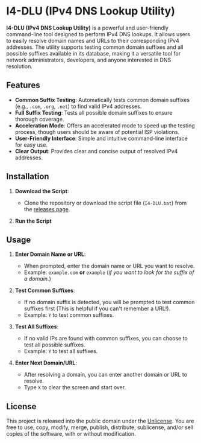 # I4-DLU (IPv4 DNS Lookup Utility)

**I4-DLU (IPv4 DNS Lookup Utility)** is a powerful and user-friendly command-line tool designed to perform IPv4 DNS lookups. It allows users to easily resolve domain names and URLs to their corresponding IPv4 addresses. The utility supports testing common domain suffixes and all possible suffixes available in its database, making it a versatile tool for network administrators, developers, and anyone interested in DNS resolution.

## Features

- **Common Suffix Testing**: Automatically tests common domain suffixes (e.g., `.com`, `.org`, `.net`) to find valid IPv4 addresses.
- **Full Suffix Testing**: Tests all possible domain suffixes to ensure thorough coverage.
- **Acceleration Mode**: Offers an accelerated mode to speed up the testing process, though users should be aware of potential ISP violations.
- **User-Friendly Interface**: Simple and intuitive command-line interface for easy use.
- **Clear Output**: Provides clear and concise output of resolved IPv4 addresses.

## Installation

1. **Download the Script**:
   - Clone the repository or download the script file (`I4-DLU.bat`) from the [releases page](https://github.com/bladestech/I4-DLU/releases).

2. **Run the Script**

## Usage

1. **Enter Domain Name or URL**:
   - When prompted, enter the domain name or URL you want to resolve.
   - Example: `example.com` **or** `example` (*if you want to look for the suffix of a domain.*)

2. **Test Common Suffixes**:
   - If no domain suffix is detected, you will be prompted to test common suffixes first (This is helpful if you can't remember a URL!).
   - Example: `Y` to test common suffixes.

3. **Test All Suffixes**:
   - If no valid IPs are found with common suffixes, you can choose to test all possible suffixes.
   - Example: `Y` to test all suffixes.

4. **Enter Next Domain/URL**:
   - After resolving a domain, you can enter another domain or URL to resolve.
   - Type `X` to clear the screen and start over.

## License

This project is released into the public domain under the [Unlicense](LICENSE). You are free to use, copy, modify, merge, publish, distribute, sublicense, and/or sell copies of the software, with or without modification.
